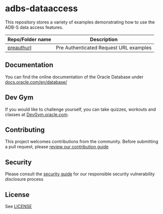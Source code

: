 # adbs-dataaccess
This repository stores a variety of examples demonstrating how to use the ADB-S data access features. 

| Repo/Folder name  | Description |
| ------------- | ------------- |
| [preauthurl](./preauthurl) | Pre Authenticated Request URL examples |


## Documentation
You can find the online documentation of the Oracle Database under [docs.oracle.com/en/database/](http://docs.oracle.com/en/database/)

## Dev Gym
If you would like to challenge yourself, you can take quizzes, workouts and classes at [DevGym.oracle.com](https://devgym.oracle.com).

## Contributing

This project welcomes contributions from the community. Before submitting a pull request, please [review our contribution guide](./CONTRIBUTING.md)

## Security

Please consult the [security guide](./SECURITY.md) for our responsible security vulnerability disclosure process

## License

See [LICENSE](./LICENSE.txt)
